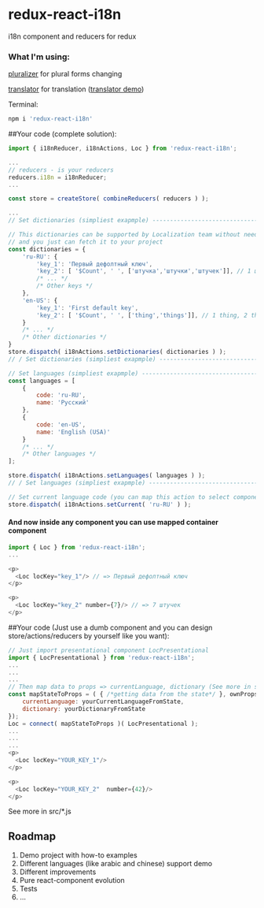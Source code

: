 # redux-react-i18n
i18n component and reducers for redux

### What I'm using:
[pluralizer](https://github.com/derzunov/pluralizer) for plural forms changing

[translator](https://github.com/derzunov/translator) for translation ([translator demo](https://derzunov.github.io/translator/))

Terminal:
```javascript
npm i 'redux-react-i18n'
```

##Your code (complete solution):
```javascript
import { i18nReducer, i18nActions, Loc } from 'redux-react-i18n';

...
// reducers - is your reducers
reducers.i18n = i18nReducer;
...

const store = createStore( combineReducers( reducers ) );

...
// Set dictionaries (simpliest exapmple) -----------------------------------------------------------------------------------------------

// This dictionaries can be supported by Localization team without need to know somth about interface or project, 
// and you just can fetch it to your project
const dictionaries = {
    'ru-RU': {
        'key_1': 'Первый дефолтный ключ',
        'key_2': [ '$Count', ' ', ['штучка','штучки','штучек']], // 1 штучка, 3 штучки, пять штучек
        /* ... */
        /* Other keys */
    },
    'en-US': {
        'key_1': 'First default key',
        'key_2': [ '$Count', ' ', ['thing','things']], // 1 thing, 2 things, 153 things
    }
    /* ... */
    /* Other dictionaries */
}
store.dispatch( i18nActions.setDictionaries( dictionaries ) );
// / Set dictionaries (simpliest exapmple) ---------------------------------------------------------------------------------------------

// Set languages (simpliest exapmple) --------------------------------------------------------------------------------------------------
const languages = [
    {
        code: 'ru-RU',
        name: 'Русский'
    },
    {
        code: 'en-US',
        name: 'English (USA)'
    }
    /* ... */
    /* Other languages */
];

store.dispatch( i18nActions.setLanguages( languages ) );
// / Set languages (simpliest exapmple) ------------------------------------------------------------------------------------------------

// Set current language code (you can map this action to select component or somth like this)
store.dispatch( i18nActions.setCurrent( 'ru-RU' ) );
```

#### And now inside any component you can use mapped container component

```javascript
import { Loc } from 'redux-react-i18n';
...

<p>
  <Loc locKey="key_1"/> // => Первый дефолтный ключ
</p>

<p>
  <Loc locKey="key_2" number={7}/> // => 7 штучек
</p>
```

##Your code (Just use a dumb component and you can design store/actions/reducers by yourself like you want):

```javascript
// Just import presentational component LocPresentational
import { LocPresentational } from 'redux-react-i18n';
...
...
...
// Then map data to props => currentLanguage, dictionary (See more in src/Loc.js):
const mapStateToProps = ( { /*getting data from the state*/ }, ownProps ) => ({
    currentLanguage: yourCurrentLanguageFromState,
    dictionary: yourDictionaryFromState
});
Loc = connect( mapStateToProps )( LocPresentational );
...
...
...
<p>
  <Loc locKey="YOUR_KEY_1"/>
</p>

<p>
  <Loc locKey="YOUR_KEY_2"  number={42}/>
</p>
```
See more in src/\*.js


## Roadmap
1. Demo project with how-to examples
2. Different languages (like arabic and chinese) support demo
3. Different improvements
4. Pure react-component evolution
5. Tests
6. ...
